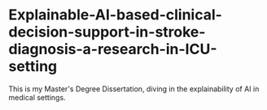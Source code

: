 # Explainable-AI-based-clinical-decision-support-in-stroke-diagnosis-a-research-in-ICU-setting
This is my Master's Degree Dissertation, diving in the explainability of AI in medical settings.
